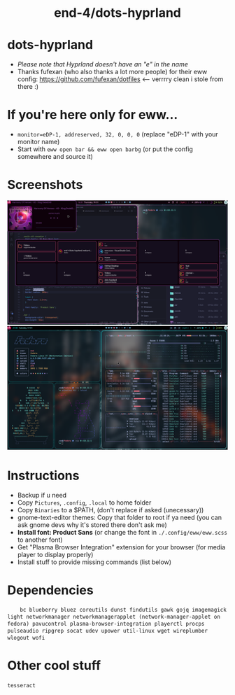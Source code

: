 <div align="center">
    <h1>end-4/dots-hyprland</h1>
    <h3></h3>
</div>

# dots-hyprland 
 - _Please note that Hyprland doesn't have an "e" in the name_
 - Thanks fufexan (who also thanks a lot more people) for their eww config: https://github.com/fufexan/dotfiles <-- verrrry clean i stole from there :)

# If you're here only for eww...
 - `monitor=eDP-1, addreserved, 32, 0, 0, 0` (replace "eDP-1" with your monitor name)
 - Start with `eww open bar && eww open barbg` (or put the config somewhere and source it)
 

# Screenshots 
 ![dots-hyprland](./screenshot-7.png)
 ![dots-hyprland](./screenshot-6.png)

# Instructions
 - Backup if u need
 - Copy `Pictures`, `.config`, `.local` to home folder
 - Copy `Binaries` to a $PATH, (don't replace if asked (unecessary))
 - gnome-text-editor themes: Copy that folder to root if ya need (you can ask gnome devs why it's stored there don't ask me)
 - **Install font: Product Sans** (or change the font in `./.config/eww/eww.scss` to another font)
 - Get "Plasma Browser Integration" extension for your browser (for media player to display properly)
 - Install stuff to provide missing commands (list below) 

# Dependencies
```
    bc blueberry bluez coreutils dunst findutils gawk gojq imagemagick light networkmanager networkmanagerapplet (network-manager-applet on fedora) pavucontrol plasma-browser-integration playerctl procps pulseaudio ripgrep socat udev upower util-linux wget wireplumber wlogout wofi
```

# Other cool stuff
 `tesseract`